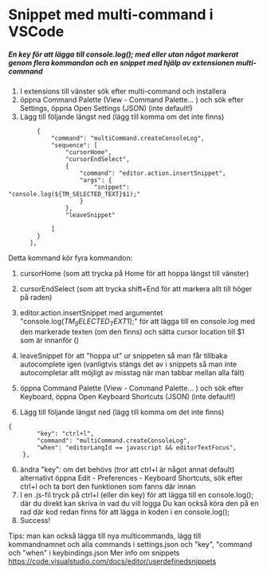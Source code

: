 # Snippet med multi-command i VSCode

##### En key för att lägga till console.log(); med eller utan något markerat genom flera kommandon och en snippet med hjälp av extensionen multi-command

1. I extensions till vänster sök efter multi-command och installera
2. öppna Command Palette (View - Command Palette... ) och sök efter Settings, öppna Open Settings (JSON) (inte default!)
3. Lägg till följande längst ned (lägg till komma om det inte finns)
```"multiCommand.commands": [
        {
            "command": "multiCommand.createConsoleLog",
            "sequence": [
                "cursorHome",
                "cursorEndSelect",
                {   
                    "command": "editor.action.insertSnippet",
                    "args": {
                        "snippet": "console.log(${TM_SELECTED_TEXT}$1);"
                    }
                },
                "leaveSnippet"

            ]
        }        
      ],
```
Detta kommand kör fyra kommandon:
 1. cursorHome (som att trycka på Home för att hoppa längst till vänster)
 2. cursorEndSelect (som att trycka shift+End för att markera allt till höger på raden)
 3. editor.action.insertSnippet med argumentet "console.log(${TM_SELECTED_TEXT}$1);" för att lägga till en console.log med den markerade texten (om den finns) och sätta cursor  location till $1 som är innanför ()
 4. leaveSnippet för att "hoppa ut" ur snippeten så man får tillbaka autocomplete igen (vanligtvis stängs det av i snippets så man inte autocompletar allt möjligt av misstag när man tabbar mellan alla fält)

4. öppna Command Palette (View - Command Palette... ) och sök efter Keyboard, öppna Open Keyboard Shortcuts (JSON) (inte default!)
5. Lägg till följande längst ned (lägg till komma om det inte finns)
```
{
        "key": "ctrl+l",
        "command": "multiCommand.createConsoleLog",
        "when": "editorLangId == javascript && editorTextFocus",
    },
```
6. ändra "key": om det behövs (tror att ctrl+l är något annat default) alternativt öppna Edit - Preferences - Keyboard Shortcuts, sök efter ctrl+l och ta bort den funktionen som fanns där innan
7. I en .js-fil tryck på ctrl+l (eller din key) för att lägga till en console.log(); där du direkt kan skriva in vad du vill logga
Du kan också köra den på en rad där kod redan finns för att lägga in koden i en console.log();
8. Success!

Tips: man kan också lägga till nya multicommands, lägg till kommandnamnet och alla commands i settings.json och "key",  "command och "when" i keybindings.json
Mer info om snippets https://code.visualstudio.com/docs/editor/userdefinedsnippets